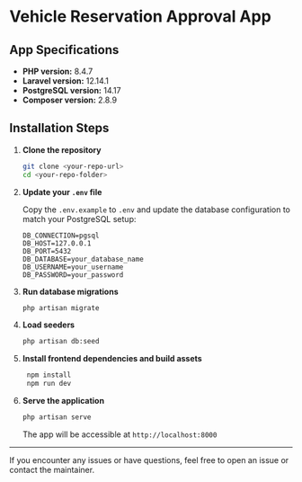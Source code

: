 
# Vehicle Reservation Approval App

## App Specifications

- **PHP version:** 8.4.7  
- **Laravel version:** 12.14.1  
- **PostgreSQL version:** 14.17  
- **Composer version:** 2.8.9  

## Installation Steps

1. **Clone the repository**

   ```bash
   git clone <your-repo-url>
   cd <your-repo-folder>
   ```

2. **Update your `.env` file**

   Copy the `.env.example` to `.env` and update the database configuration to match your PostgreSQL setup:

   ```env
   DB_CONNECTION=pgsql
   DB_HOST=127.0.0.1
   DB_PORT=5432
   DB_DATABASE=your_database_name
   DB_USERNAME=your_username
   DB_PASSWORD=your_password
   ```

3. **Run database migrations**

   ```bash
   php artisan migrate
   ```

4. **Load seeders**

   ```bash
   php artisan db:seed
   ```

5. **Install frontend dependencies and build assets**

   ```bash
    npm install
    npm run dev
   ```

6. **Serve the application**

   ```bash
   php artisan serve
   ```

   The app will be accessible at `http://localhost:8000`

---

If you encounter any issues or have questions, feel free to open an issue or contact the maintainer.
